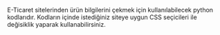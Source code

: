 E-Ticaret sitelerinden ürün bilgilerini çekmek için kullanılabilecek python kodlarıdır. Kodların içinde istediğiniz siteye uygun CSS seçicileri ile değisiklik yaparak kullanabilirsiniz.
